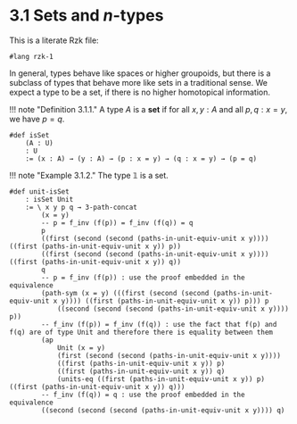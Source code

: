 # 3.1 Sets and $n$-types

This is a literate Rzk file:

```rzk
#lang rzk-1
```

In general, types behave like spaces or higher groupoids, but there is a subclass of types that behave more like sets in a traditional sense.
We expect a type to be a set, if there is no higher homotopical information.

!!! note "Definition 3.1.1."
    A type $A$ is a **set** if for all $x, y : A$ and all $p, q : x = y$, we have $p = q$.

```rzk
#def isSet
    (A : U)
    : U
    := (x : A) → (y : A) → (p : x = y) → (q : x = y) → (p = q)
```

!!! note "Example 3.1.2."
    The type $\mathbb{1}$ is a set.

```rzk
#def unit-isSet
    : isSet Unit
    := \ x y p q → 3-path-concat
        (x = y)
        -- p = f_inv (f(p)) = f_inv (f(q)) = q
        p
        ((first (second (second (paths-in-unit-equiv-unit x y)))) ((first (paths-in-unit-equiv-unit x y)) p))
        ((first (second (second (paths-in-unit-equiv-unit x y)))) ((first (paths-in-unit-equiv-unit x y)) q))
        q
        -- p = f_inv (f(p)) : use the proof embedded in the equivalence
        (path-sym (x = y) (((first (second (second (paths-in-unit-equiv-unit x y)))) ((first (paths-in-unit-equiv-unit x y)) p))) p
            ((second (second (second (paths-in-unit-equiv-unit x y)))) p))
        -- f_inv (f(p)) = f_inv (f(q)) : use the fact that f(p) and f(q) are of type Unit and therefore there is equality between them
        (ap 
            Unit (x = y)
            (first (second (second (paths-in-unit-equiv-unit x y))))
            ((first (paths-in-unit-equiv-unit x y)) p) 
            ((first (paths-in-unit-equiv-unit x y)) q) 
            (units-eq ((first (paths-in-unit-equiv-unit x y)) p) ((first (paths-in-unit-equiv-unit x y)) q)))
        -- f_inv (f(q)) = q : use the proof embedded in the equivalence
        ((second (second (second (paths-in-unit-equiv-unit x y)))) q)
```
